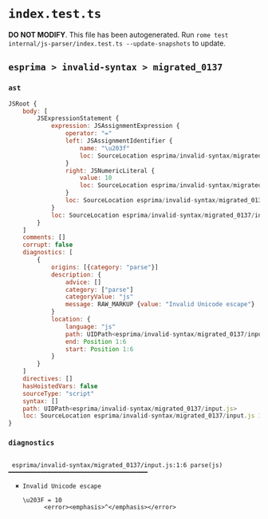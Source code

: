 # `index.test.ts`

**DO NOT MODIFY**. This file has been autogenerated. Run `rome test internal/js-parser/index.test.ts --update-snapshots` to update.

## `esprima > invalid-syntax > migrated_0137`

### `ast`

```javascript
JSRoot {
	body: [
		JSExpressionStatement {
			expression: JSAssignmentExpression {
				operator: "="
				left: JSAssignmentIdentifier {
					name: "\u203f"
					loc: SourceLocation esprima/invalid-syntax/migrated_0137/input.js 1:0-1:6 (\u203f)
				}
				right: JSNumericLiteral {
					value: 10
					loc: SourceLocation esprima/invalid-syntax/migrated_0137/input.js 1:9-1:11
				}
				loc: SourceLocation esprima/invalid-syntax/migrated_0137/input.js 1:0-1:11
			}
			loc: SourceLocation esprima/invalid-syntax/migrated_0137/input.js 1:0-1:11
		}
	]
	comments: []
	corrupt: false
	diagnostics: [
		{
			origins: [{category: "parse"}]
			description: {
				advice: []
				category: ["parse"]
				categoryValue: "js"
				message: RAW_MARKUP {value: "Invalid Unicode escape"}
			}
			location: {
				language: "js"
				path: UIDPath<esprima/invalid-syntax/migrated_0137/input.js>
				end: Position 1:6
				start: Position 1:6
			}
		}
	]
	directives: []
	hasHoistedVars: false
	sourceType: "script"
	syntax: []
	path: UIDPath<esprima/invalid-syntax/migrated_0137/input.js>
	loc: SourceLocation esprima/invalid-syntax/migrated_0137/input.js 1:0-2:0
}
```

### `diagnostics`

```

 esprima/invalid-syntax/migrated_0137/input.js:1:6 parse(js) ━━━━━━━━━━━━━━━━━━━━━━━━━━━━━━━━━━━━━━━

  ✖ Invalid Unicode escape

    \u203F = 10
          <error><emphasis>^</emphasis></error>


```
